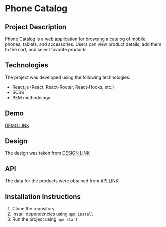 # Phone Catalog

## Project Description
Phone Catalog is a web application for browsing a catalog of mobile phones, tablets, and accessories. Users can view product details, add them to the cart, and select favorite products.

## Technologies
The project was developed using the following technologies:
- React.js (React, React-Router, React-Hooks, etc.)
- SCSS
- BEM methodology

## Demo
[DEMO LINK](https://podvax.github.io/Phone_Catalog/)

## Design
The design was taken from [DESIGN LINK](https://www.figma.com/file/uEetgWenSRxk9jgiym6Yzp/Phone-catalog-redesign?node-id=1%3A2)
## API
The data for the products were obtained from [API LINK](https://mate-academy.github.io/react_phone-catalog/api/products.json)

## Installation Instructions
1. Clone the repository
2. Install dependencies using `npm install`
3. Run the project using `npm start`
